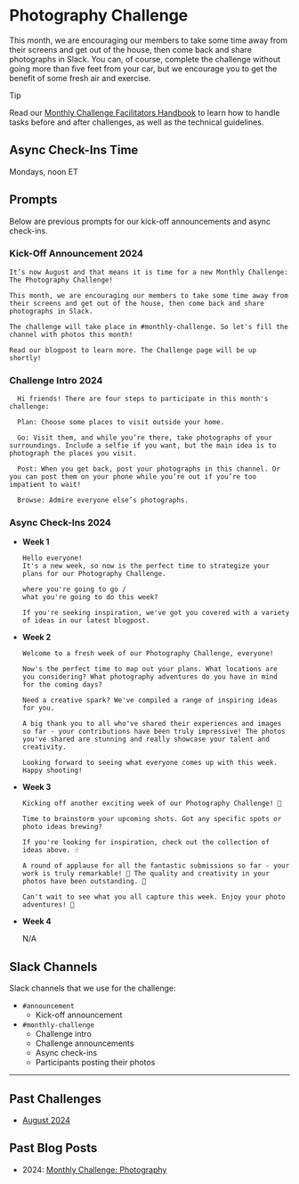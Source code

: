 # Photography Challenge

This month, we are encouraging our members to take some time away from their screens and get out of the house, then come back and share photographs in Slack. You can, of course, complete the challenge without going more than five feet from your car, but we encourage you to get the benefit of some fresh air and exercise.

> [!TIP]
> Read our [Monthly Challenge Facilitators Handbook](../facilitators-docs/README.md) to learn how to handle tasks before and after challenges, as well as the technical guidelines.

## Async Check-Ins Time

Mondays, noon ET

## Prompts

Below are previous prompts for our kick-off announcements and async check-ins.

### Kick-Off Announcement 2024

```text
It’s now August and that means it is time for a new Monthly Challenge: The Photography Challenge!

This month, we are encouraging our members to take some time away from their screens and get out of the house, then come back and share photographs in Slack.

The challenge will take place in #monthly-challenge. So let's fill the channel with photos this month!

Read our blogpost to learn more. The Challenge page will be up shortly!
```

### Challenge Intro 2024

```text
  Hi friends! There are four steps to participate in this month's challenge:

  Plan: Choose some places to visit outside your home.

  Go: Visit them, and while you’re there, take photographs of your surroundings. Include a selfie if you want, but the main idea is to photograph the places you visit.

  Post: When you get back, post your photographs in this channel. Or you can post them on your phone while you’re out if you’re too impatient to wait!

  Browse: Admire everyone else’s photographs.
```

### Async Check-Ins 2024

- **Week 1**

  ```text
  Hello everyone!
  It's a new week, so now is the perfect time to strategize your plans for our Photography Challenge.

  where you're going to go /
  what you're going to do this week?

  If you're seeking inspiration, we've got you covered with a variety of ideas in our latest blogpost.
  ```

- **Week 2**

  ```text
  Welcome to a fresh week of our Photography Challenge, everyone!

  Now's the perfect time to map out your plans. What locations are you considering? What photography adventures do you have in mind for the coming days?

  Need a creative spark? We've compiled a range of inspiring ideas for you.

  A big thank you to all who've shared their experiences and images so far - your contributions have been truly impressive! The photos you've shared are stunning and really showcase your talent and creativity.

  Looking forward to seeing what everyone comes up with this week. Happy shooting!
  ```

- **Week 3**

  ```text
  Kicking off another exciting week of our Photography Challenge! 📸

  Time to brainstorm your upcoming shots. Got any specific spots or photo ideas brewing?

  If you're looking for inspiration, check out the collection of ideas above. ☝️

  A round of applause for all the fantastic submissions so far - your work is truly remarkable! 🎉 The quality and creativity in your photos have been outstanding. 🥳

  Can't wait to see what you all capture this week. Enjoy your photo adventures! 🤳
  ```

- **Week 4**

  N/A

## Slack Channels

Slack channels that we use for the challenge:

- `#announcement`
  - Kick-off announcement
- `#monthly-challenge`
  - Challenge intro
  - Challenge announcements
  - Async check-ins
  - Participants posting their photos

---

## Past Challenges

- [August 2024](https://virtualcoffee.io/monthlychallenges/aug-2024)

## Past Blog Posts

- 2024: [Monthly Challenge: Photography](https://dev.to/virtualcoffee/monthly-challenge-photography-4g18)
